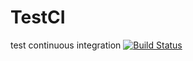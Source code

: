 # TestCI
 test continuous integration
[![Build Status](https://travis-ci.org/eric2003/TestCI.svg?branch=master)](https://travis-ci.org/eric2003/TestCI) 